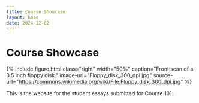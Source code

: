 ```yaml
---
title: Course Showcase
layout: base
date: 2024-12-02
---
```



# Course Showcase

{% include figure.html 
  class="right" 
  width="50%" 
  caption="Front scan of a 3.5 inch floppy disk." 
  image-url="Floppy_disk_300_dpi.jpg" 
  source-url="https://commons.wikimedia.org/wiki/File:Floppy_disk_300_dpi.jpg"
%}

This is the website for the student essays submitted for Course 101.

